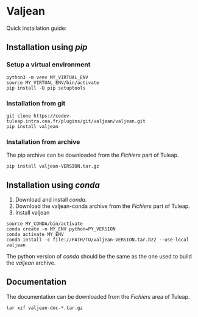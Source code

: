 # Valjean

Quick installation guide:

## Installation using *pip*

### Setup a virtual environment

```
python3 -m venv MY_VIRTUAL_ENV
source MY_VIRTUAL_ENV/bin/activate
pip install -U pip setuptools
```

### Installation from git

```
git clone https://codev-tuleap.intra.cea.fr/plugins/git/valjean/valjean.git
pip install valjean
```

### Installation from archive

The pip archive can be downloaded from the *Fichiers* part of Tuleap.

```
pip install valjean-VERSION.tar.gz
```


## Installation using *conda*

1. Download and install *conda*.
2. Download the valjean-conda archive from the *Fichiers* part of Tuleap.
3. Install valjean

```
source MY_CONDA/bin/activate
conda create -n MY_ENV python=PY_VERSION
conda activate MY_ENV
conda install -c file://PATH/TO/valjean-VERSION.tar.bz2 --use-local valjean
```

The python version of *conda* should be the same as the one used to build the
*valjean* archive.


## Documentation

The documentation can be downloaded from the *Fichiers* area of Tuleap.

```
tar xzf valjean-doc-*.tar.gz
```